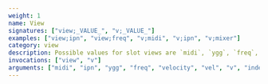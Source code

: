 ```yaml
---
weight: 1
name: View
signatures: ["view;_VALUE_", "v;_VALUE_"]
examples: ["view;ipn", "view;freq", "v;midi", "v;ipn", "v;mixer"]
category: view
description: Possible values for slot views are `midi`, `ygg`, `freq`, and `ipn`. Toggle velocity with `velocity`/`vel`/`v`. Reveal the heads up display with column and row numbers with `hud`/`h`. Similarly, reveal or hide phenomenon with `phenomenon`/`p`. `index` is also available to reveal the slot's logical position. Change pages with `tracker`/`t`, `mixer`/`m`, and `clades`/`c` (this can also be accomplished with _tab_). View current sample bank with `bank`/`b`. Toggle sample names with `ypc`.
invocations: ["view", "v"]
arguments: ["midi", "ipn", "ygg", "freq", "velocity", "vel", "v", "index", "phenomenon", "p", "tracker", "t", "hud", "h", "mixer", "m", "clades", "c", "bank", "b", "ypc"]
---
```

